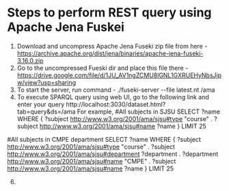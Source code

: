 # Steps to perform REST query using Apache Jena Fuskei

1. Download and uncompress Apache Jena Fuseki zip file from here - https://archive.apache.org/dist/jena/binaries/apache-jena-fuseki-3.16.0.zip
2. Go to the uncompressed Fueski dir and place this file there - https://drive.google.com/file/d/1JU_AV1ngZCMU8lGNL1GXRUEHyNbsJjpw/view?usp=sharing
3. To start the server, run command - ./fuseki-server --file latest.nt /ama
4. To execute SPARQL query using web UI, go to the following link and enter your query http://localhost:3030/dataset.html?tab=query&ds=/ama
For example,
#All subjects in SJSU
SELECT ?name 
WHERE {
  ?subject <http://www.w3.org/2001/ama/sjsu#type> "course" .
  ?subject <http://www.w3.org/2001/ama/sjsu#name> ?name
}
LIMIT 25



#All subjects in CMPE department
SELECT ?name 
WHERE {
  ?subject <http://www.w3.org/2001/ama/sjsu#type> "course" .
  ?subject <http://www.w3.org/2001/ama/sjsu#department> ?department .
  ?department <http://www.w3.org/2001/ama/sjsu#name> "CMPE" .
  ?subject <http://www.w3.org/2001/ama/sjsu#name> ?name
}
LIMIT 25

6. 

